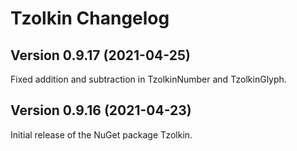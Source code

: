 # Tzolkin Changelog

## Version 0.9.17 (2021-04-25)

Fixed addition and subtraction in TzolkinNumber and TzolkinGlyph.

## Version 0.9.16 (2021-04-23)

Initial release of the NuGet package Tzolkin.
